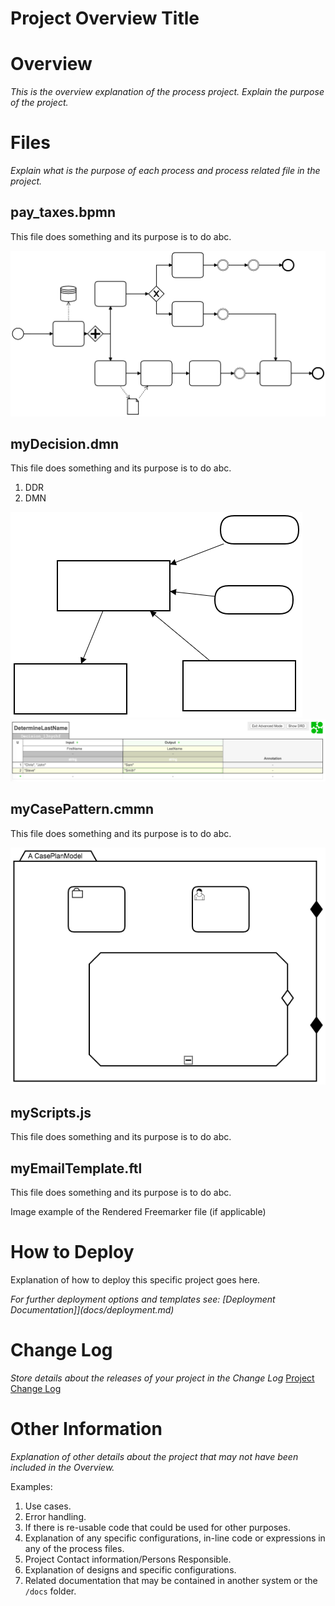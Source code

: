 # Project Overview Title

# Overview

*This is the overview explanation of the process project. Explain the purpose of the project.*

# Files

*Explain what is the purpose of each process and process related file in the project.*

## pay_taxes.bpmn

This file does something and its purpose is to do abc.

![pay_taxes BPMN File](docs/images/BPMN_image_example.png)

## myDecision.dmn

This file does something and its purpose is to do abc.

1. DDR
1. DMN

![myDecision DDR File](docs/images/DDR_image_example.png)
![myDecision DMN File](docs/images/DMN_image_example.png)

## myCasePattern.cmmn

This file does something and its purpose is to do abc.

![myCasePattern CMMN File](docs/images/CMMN_image_example.png)

## myScripts.js

This file does something and its purpose is to do abc.

## myEmailTemplate.ftl

This file does something and its purpose is to do abc.

Image example of the Rendered Freemarker file (if applicable)

# How to Deploy

Explanation of how to deploy this specific project goes here.

*For further deployment options and templates see: [Deployment Documentation]](docs/deployment.md)*

# Change Log

*Store details about the releases of your project in the Change Log*
[Project Change Log](CHANGELOG.md)

# Other Information

*Explanation of other details about the project that may not have been included in the Overview.*

Examples:

1. Use cases.
1. Error handling.
1. If there is re-usable code that could be used for other purposes.
1. Explanation of any specific configurations, in-line code or expressions in any of the process files.
1. Project Contact information/Persons Responsible.
1. Explanation of designs and specific configurations.
1. Related documentation that may be contained in another system or the `/docs` folder.
